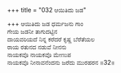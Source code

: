 +++
title = "032 ಆಯಿತಿದು ಜಡ"

+++
ಆಯಿತಿದು ಜಡ ಧರ್ಮಜನು ಗಾಂ  
ಗೇಯ ಜಡನೀ ತಾಗುದಟ್ಟಿನ   
ದಾಯವರಿಯದೆ ನಿನ್ನ ಕರೆದರೆ ಕೃಷ್ಣ ಬೆರೆತೆಯಲ  
ರಾಯ ರತುನದ ನಡುವೆ ನೀನನು   
ನಾಯಕವೊ ನಾಯಕವೊ ಮೇಣುಪ  
ನಾಯಕವೊ ನೀನಾವನೆಂದನು ಜರೆದು ಮುರಹರನ      ॥32॥